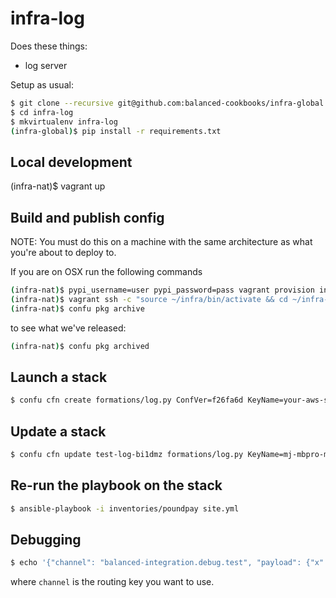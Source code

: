 # infra-log

Does these things:

- log server

Setup as usual:

```bash
$ git clone --recursive git@github.com:balanced-cookbooks/infra-global.git
$ cd infra-log
$ mkvirtualenv infra-log
(infra-global)$ pip install -r requirements.txt 
```

## Local development

(infra-nat)$ vagrant up

## Build and publish config

NOTE: You must do this on a machine with the same architecture as what you're about to deploy to.

If you are on OSX run the following commands

```bash
(infra-nat)$ pypi_username=user pypi_password=pass vagrant provision infra-log
(infra-nat)$ vagrant ssh -c "source ~/infra/bin/activate && cd ~/infra-log/ && confu pkg clean && confu pkg build"
(infra-nat)$ confu pkg archive
```

to see what we've released:

```bash
(infra-nat)$ confu pkg archived
```


## Launch a stack

```bash
$ confu cfn create formations/log.py ConfVer=f26fa6d KeyName=your-aws-ssh-key-name
```


## Update a stack

```bash
$ confu cfn update test-log-bi1dmz formations/log.py KeyName=mj-mbpro-may-2014 ConfVer=da37796 DesiredCapacity=2 MaxSize=3
```

## Re-run the playbook on the stack

```bash
$ ansible-playbook -i inventories/poundpay site.yml
```

## Debugging

```bash
$ echo '{"channel": "balanced-integration.debug.test", "payload": {"x": 10}}' >> /var/log/td-agent/debug.log
```

where `channel` is the routing key you want to use.
